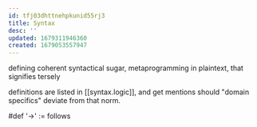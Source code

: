 ```yaml
---
id: tfj03dhttnehpkunid55rj3
title: Syntax
desc: ''
updated: 1679311946360
created: 1679053557947
---
```


defining coherent syntactical sugar, metaprogramming in plaintext, that signifies tersely

definitions are listed in [[syntax.logic]], and get mentions should "domain specifics" deviate from that norm.

#def
'->' := follows